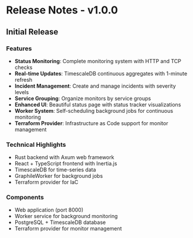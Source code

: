 # Release Notes - v1.0.0

## Initial Release

### Features
- **Status Monitoring**: Complete monitoring system with HTTP and TCP checks
- **Real-time Updates**: TimescaleDB continuous aggregates with 1-minute refresh
- **Incident Management**: Create and manage incidents with severity levels
- **Service Grouping**: Organize monitors by service groups
- **Enhanced UI**: Beautiful status page with status tracker visualizations
- **Worker System**: Self-scheduling background jobs for continuous monitoring
- **Terraform Provider**: Infrastructure as Code support for monitor management

### Technical Highlights
- Rust backend with Axum web framework
- React + TypeScript frontend with Inertia.js
- TimescaleDB for time-series data
- GraphileWorker for background jobs
- Terraform provider for IaC

### Components
- Web application (port 8000)
- Worker service for background monitoring
- PostgreSQL + TimescaleDB database
- Terraform provider for monitor management